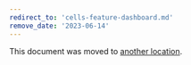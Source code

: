```yaml
---
redirect_to: 'cells-feature-dashboard.md'
remove_date: '2023-06-14'
---
```


This document was moved to [another location](cells-feature-dashboard.md).

<!-- This redirect file can be deleted after <2023-06-14>. -->
<!-- Redirects that point to other docs in the same project expire in three months. -->
<!-- Redirects that point to docs in a different project or site (link is not relative and starts with `https:`) expire in one year. -->
<!-- Before deletion, see: https://docs.gitlab.com/ee/development/documentation/redirects.html -->
